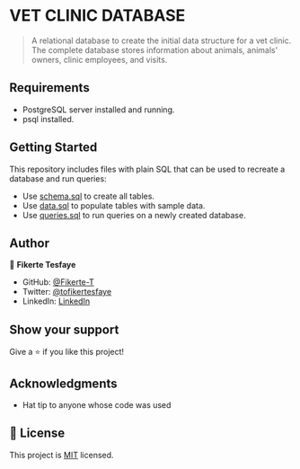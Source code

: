 # VET CLINIC DATABASE

>  A relational database to create the initial data structure for a vet clinic. The complete database stores information about animals, animals' owners, clinic employees, and visits.

## Requirements

- PostgreSQL server installed and running.
- psql installed.


## Getting Started

This repository includes files with plain SQL that can be used to recreate a database and run queries:

- Use [schema.sql](./schema.sql) to create all tables.
- Use [data.sql](./data.sql) to populate tables with sample data.
- Use [queries.sql](./queries.sql) to run queries on a newly created database. 

## Author

👤 **Fikerte Tesfaye**

- GitHub: [@Fikerte-T](https://github.com/Fikerte-T)
- Twitter: [@tofikertesfaye](https://twitter.com/tofikertesfaye)
- LinkedIn: [LinkedIn](https://www.linkedin.com/in/fikerte-tesfaye-a68337216/)


## Show your support

Give a ⭐️ if you like this project!

## Acknowledgments

- Hat tip to anyone whose code was used

## 📝 License

This project is [MIT](./MIT.md) licensed.

